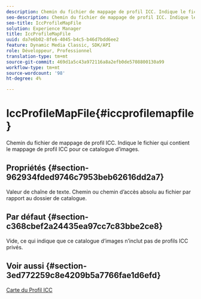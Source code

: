 ```yaml
---
description: Chemin du fichier de mappage de profil ICC. Indique le fichier qui contient le mappage de profil ICC pour ce catalogue d’images.
seo-description: Chemin du fichier de mappage de profil ICC. Indique le fichier qui contient le mappage de profil ICC pour ce catalogue d’images.
seo-title: IccProfileMapFile
solution: Experience Manager
title: IccProfileMapFile
uuid: da7e6b02-8fe6-4045-b4c5-b46d7bdd6ee2
feature: Dynamic Media Classic, SDK/API
role: Développeur, Professionnel
translation-type: tm+mt
source-git-commit: 469d1a5c43a972116a8a2efb0de5708800130a99
workflow-type: tm+mt
source-wordcount: '98'
ht-degree: 4%

---
```



# IccProfileMapFile{#iccprofilemapfile}

Chemin du fichier de mappage de profil ICC. Indique le fichier qui contient le mappage de profil ICC pour ce catalogue d’images.

## Propriétés {#section-962934fded9746c7953beb62616dd2a7}

Valeur de chaîne de texte. Chemin ou chemin d’accès absolu au fichier par rapport au dossier de catalogue.

## Par défaut {#section-c368cbef2a24435ea97cc7c83bbe2ce8}

Vide, ce qui indique que ce catalogue d’images n’inclut pas de profils ICC privés.

## Voir aussi {#section-3ed772259c8e4209b5a7766fae1d6efd}

[Carte du Profil ICC](../../../../../is-api/image-catalog/image-serving-api-ref/c-image-catalog-reference/c-icc-profile-map-reference/c-icc-profile-map-reference.md#concept-57b9148ce55249cd825cb7ee19ed057c)
